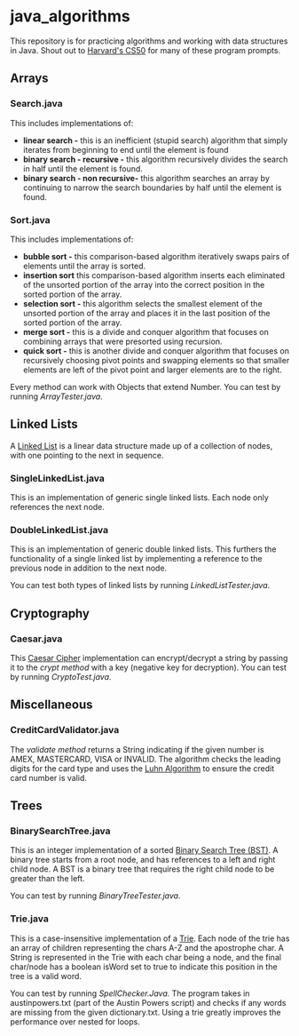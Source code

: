 # java_algorithms

This repository is for practicing algorithms and working with data structures in Java. Shout out to
[Harvard's CS50](https://cs50.harvard.edu/) for many of these program prompts.

## Arrays

### Search.java
This includes implementations of:
- **linear search -** this is an inefficient (stupid search) algorithm that simply iterates from beginning to end until the element is found
- **binary search - recursive -** this algorithm recursively divides the search in half until the element is found.
- **binary search - non recursive-** this algorithm searches an array by continuing to narrow the search boundaries by half
until the element is found.

### Sort.java
This includes implementations of:
- **bubble sort -** this comparison-based algorithm iteratively swaps pairs of elements until the array is sorted.
- **insertion sort** this comparison-based algorithm inserts each eliminated of the unsorted portion of the array into the
correct position in the sorted portion of the array.
- **selection sort -** this algorithm selects the smallest element of the unsorted portion of the array and places it in
the last position of the sorted portion of the array.
- **merge sort -** this is a divide and conquer algorithm that focuses on combining arrays that were presorted using recursion.
- **quick sort -** this is another divide and conquer algorithm that focuses on recursively choosing pivot points and swapping
elements so that smaller elements are left of the pivot point and larger elements are to the right.

Every method can work with Objects that extend Number.
You can test by running *ArrayTester.java*.

## Linked Lists
A [Linked List](https://en.wikipedia.org/wiki/Linked_list) is a linear data structure made up of a
collection of nodes, with one pointing to the next in sequence.

### SingleLinkedList.java
This is an implementation of generic single linked lists. Each node only references the next node.

### DoubleLinkedList.java
This is an implementation of generic double linked lists. This furthers the functionality of a single linked list by implementing
a reference to the previous node in addition to the next node.

You can test both types of linked lists by running *LinkedListTester.java*.

## Cryptography

### Caesar.java

This [Caesar Cipher](https://en.wikipedia.org/wiki/Caesar_cipher) implementation can encrypt/decrypt a string by passing
it to the *crypt method* with a key (negative key for decryption). You can test by running *CryptoTest.java*.

## Miscellaneous

### CreditCardValidator.java

The *validate method* returns a String indicating if the given number is AMEX, MASTERCARD, VISA or INVALID. The algorithm
checks the leading digits for the card type and uses the [Luhn Algorithm](https://en.wikipedia.org/wiki/Luhn_algorithm) to
ensure the credit card number is valid.

## Trees

### BinarySearchTree.java
This is an integer implementation of a sorted [Binary Search Tree (BST)](https://en.wikipedia.org/wiki/Binary_search_tree). A binary tree starts from a root node, and has
references to a left and right child node. A BST is a binary tree that requires the right child node to be greater than the left.

You can test by running *BinaryTreeTester.java*.

### Trie.java
This is a case-insensitive implementation of a [Trie](https://en.wikipedia.org/wiki/Trie). Each node of the trie has an array
of children representing the chars A-Z and the apostrophe char. A String is represented in the Trie with each char being a node,
and the final char/node has a boolean isWord set to true to indicate this position in the tree is a valid word.

You can test by running *SpellChecker.Java.* The program takes in austinpowers.txt (part of the Austin Powers script) and
checks if any words are missing from the given dictionary.txt. Using a trie greatly improves the performance over nested for
loops.
